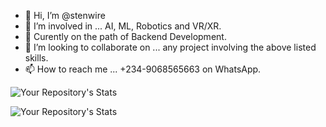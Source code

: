 - 👋 Hi, I’m @stenwire
- 👀 I’m involved in ... AI, ML, Robotics and VR/XR.
- 🌱 Curently on the path of Backend Development.
- 💞️ I’m looking to collaborate on ... any project involving the above listed skills.
- 📫 How to reach me ... +234-9068565663 on WhatsApp.

<!---
stenwire/stenwire is a ✨ special ✨ repository because its `README.md` (this file) appears on your GitHub profile.
You can click the Preview link to take a look at your changes.
--->

![Your Repository's Stats](https://github-readme-stats.vercel.app/api?username=stenwire&show_icons=true)

![Your Repository's Stats](https://github-readme-stats.vercel.app/api/top-langs/?username=stenwire&theme=blue-green)
